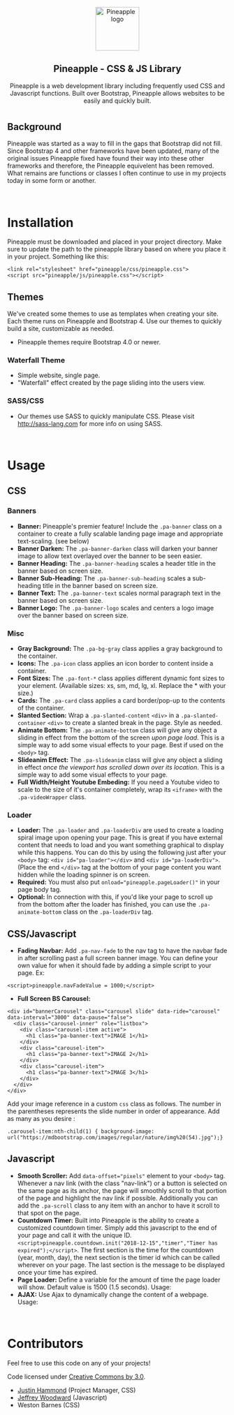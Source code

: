 
<p align="center">
  <img src="pineapple.png" alt="Pineapple logo" width="100" height="100" />
</p>

<h2 align="center">Pineapple - CSS & JS Library</h3>

<p align="center">Pineapple is a web development library including frequently used CSS and Javascript functions. Built over Bootstrap, Pineapple allows websites to be easily and quickly built.</p>

#
 
## Background
Pineapple was started as a way to fill in the gaps that Bootstrap did not fill. Since Bootstrap 4 and other frameworks have been updated, many of the original issues Pineapple fixed have found their way into these other frameworks and therefore, the Pineapple equivelent has been removed. What remains are functions or classes I often continue to use in my projects today in some form or another.

<br>

# Installation
Pineapple must be downloaded and placed in your project directory. Make sure to update the path to the pineapple library based on where you place it in your project. Something like this:
```
<link rel="stylesheet" href="pineapple/css/pineapple.css">
<script src="pineapple/js/pineapple.css"></script>
```

## Themes
We've created some themes to use as templates when creating your site. Each theme runs on Pineapple and Bootstrap 4. Use our themes to quickly build a site, customizable as needed.

- Pineapple themes require Bootstrap 4.0 or newer.

### Waterfall Theme
- Simple website, single page.
- "Waterfall" effect created by the page sliding into the users view.

### SASS/CSS
- Our themes use SASS to quickly manipulate CSS. Please visit http://sass-lang.com for more info on using SASS.

<br />

# Usage

## CSS

### Banners
- **Banner:** Pineapple's premier feature! Include the `.pa-banner` class on a container to create a fully scalable landing page image and appropriate text-scaling. (see below)
- **Banner Darken:** The `.pa-banner-darken` class will darken your banner image to allow text overlayed over the banner to be seen easier.
- **Banner Heading:** The `.pa-banner-heading` scales a header title in the banner based on screen size.
- **Banner Sub-Heading:** The `.pa-banner-sub-heading` scales a sub-heading title in the banner based on screen size.
- **Banner Text:** The `.pa-banner-text` scales normal paragraph text in the banner based on screen size.
- **Banner Logo:** The `.pa-banner-logo` scales and centers a logo image over the banner based on screen size.

### Misc
- **Gray Background:** The `.pa-bg-gray` class applies a gray background to the container.
- **Icons:** The `.pa-icon` class applies an icon border to content inside a container.
- **Font Sizes:** The `.pa-font-*` class applies different dynamic font sizes to your element. (Available sizes: xs, sm, md, lg, xl. Replace the * with your size.)
- **Cards:** The `.pa-card` class applies a card border/pop-up to the contents of the container.
- **Slanted Section:** Wrap a `.pa-slanted-content` `<div>` in a `.pa-slanted-container` `<div>` to create a slanted break in the page. Style as needed.
- **Animate Bottom:** The `.pa-animate-bottom` class will give any object a sliding in effect from the bottom of the screen _upon page load_. This is a simple way to add some visual effects to your page. Best if used on the `<body>` tag.
- **Slideanim Effect:** The `.pa-slideanim` class will give any object a sliding in effect _once the viewport has scrolled down over its location_. This is a simple way to add some visual effects to your page.
- **Full Width/Height Youtube Embeding:** If you need a Youtube video to scale to the size of it's container completely, wrap its `<iframe>` with the `.pa-videoWrapper` class.

### Loader
- **Loader:** The `.pa-loader` and `.pa-loaderDiv` are used to create a loading spiral image upon opening your page. This is great if you have external content that needs to load and you want something graphical to display while this happens. You can do this by using the following just after your `<body>` tag: `<div id="pa-loader"></div>` and `<div id="pa-loaderDiv">`. (Place the end `</div>` tag at the bottom of your page content you want hidden while the loading spinner is on screen.
- **Required:** You must also put `onload="pineapple.pageLoader()"` in your page body tag. 
- **Optional:** In connection with this, if you'd like your page to scroll up from the bottom after the loader has finished, you can use the `.pa-animate-bottom` class on the `.pa-loaderDiv` tag.

## CSS/Javascript</h4>
- **Fading Navbar:** Add `.pa-nav-fade` to the nav tag to have the navbar fade in after scrolling past a full screen banner image. You can define your own value for when it should fade by adding a simple script to your page. Ex: 
```
<script>pineapple.navFadeValue = 1000;</script>
```
- **Full Screen BS Carousel:** 
```
<div id="bannerCarousel" class="carousel slide" data-ride="carousel" data-interval="3000" data-pause="false"> 
  <div class="carousel-inner" role="listbox"> 
    <div class="carousel-item active"> 
      <h1 class="pa-banner-text">IMAGE 1</h1> 
    </div> 
    <div class="carousel-item"> 
      <h1 class="pa-banner-text">IMAGE 2</h1> 
    </div> 
    <div class="carousel-item"> 
      <h1 class="pa-banner-text">IMAGE 3</h1> 
    </div>
  </div>
</div>
```

Add your image reference in a custom `css` class as follows. The number in the parentheses represents the slide number in order of appearance. Add as many as you desire :
```
.carousel-item:nth-child(1) { background-image: url("https://mdbootstrap.com/images/regular/nature/img%20(54).jpg");}
```

## Javascript</h3>
- **Smooth Scroller:** Add `data-offset="pixels"` element to your `<body>` tag. Whenever a nav link (with the class "nav-link") or a button is selected on the same page as its anchor, the page will smoothly scroll to that portion of the page and highlight the nav link if possible. Additionally you can add the `.pa-scroll` class to any item with an anchor to have it scroll to that spot on the page.
- **Countdown Timer:** Built into Pineapple is the ability to create a customized countdown timer. Simply add this javascript to the end of your page and call it with the unique ID. `<script>pineapple.countdown.init("2018-12-15","timer","Timer has expired");</script>`. The first section is the time for the countdown (year, month, day), the next section is the timer id which can be called wherever on your page. The last section is the message to be displayed once your time has expired.
- **Page Loader:** Define a variable for the amount of time the page loader will show. Default value is 1500 (1.5 seconds). Usage: <!-- TODO: ADD SYNTAX -->
- **AJAX:** Use Ajax to dynamically change the content of a webpage. Usage: <!-- TODO: ADD SYNTAX -->

<br>

# Contributors
Feel free to use this code on any of your projects!

Code licensed under [Creative Commons by 3.0](creativecommons.org/licenses/by/3.0/).

- [Justin Hammond](https://github.com/Justintime50) (Project Manager, CSS)
- [Jeffrey Woodward](https://github.com/Jefnull) (Javascript)
- Weston Barnes (CSS)